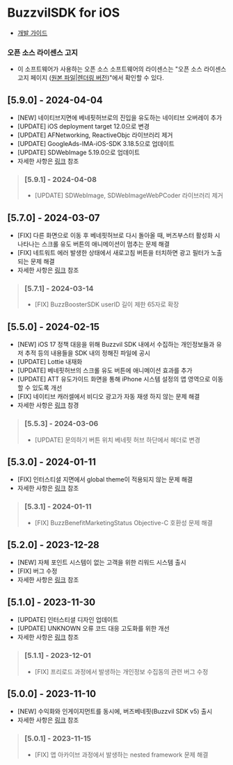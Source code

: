 
# BuzzvilSDK for iOS

* [개발 가이드](https://docs.buzzvil.com/)

### 오픈 소스 라이센스 고지
- 이 소프트웨어가 사용하는 오픈 소스 소프트웨어의 라이센스는 "오픈 소스 라이센스 고지 페이지 ([원본 파일](/3rd_party_licenses.html)|[렌더링 버전](https://htmlpreview.github.io/?https://github.com/Buzzvil/buzz-sdk-samples/blob/master/3rd_party_licenses.html))"에서 확인할 수 있다.

## [5.9.0] - 2024-04-04
* [NEW] 네이티브지면에 베네핏허브로의 진입을 유도하는 네이티브 오버레이 추가
* [UPDATE] iOS deployment target 12.0으로 변경
* [UPDATE] AFNetworking, ReactiveObjc 라이브러리 제거
* [UPDATE] GoogleAds-IMA-iOS-SDK 3.18.5으로 업데이트
* [UPDATE] SDWebImage 5.19.0으로 업데이트
* 자세한 사항은 [링크](https://docs.buzzvil.com/docs/release-news/ios/buzzvil5.9) 참조
> ### [5.9.1] - 2024-04-08
> * [UPDATE] SDWebImage, SDWebImageWebPCoder 라이브러리 제거

## [5.7.0] - 2024-03-07
* [FIX] 다른 화면으로 이동 후 베네핏허브로 다시 돌아올 때, 버즈부스터 활성화 시 나타나는 스크롤 유도 버튼의 애니메이션이 멈추는 문제 해결
* [FIX] 네트워트 에러 발생한 상태에서 새로고침 버튼을 터치하면 광고 필터가 노출되는 문제 해결
* 자세한 사항은 [링크](https://docs.buzzvil.com/docs/release-news/ios/buzzvil5.7) 참조
> ### [5.7.1] - 2024-03-14
> * [FIX] BuzzBoosterSDK userID 길이 제한 65자로 확장

## [5.5.0] - 2024-02-15
* [NEW] iOS 17 정책 대응을 위해 Buzzvil SDK 내에서 수집하는 개인정보들과 유저 추적 등의 내용들을 SDK 내의 정해진 파일에 공시 
* [UPDATE] Lottie 내재화
* [UPDATE] 베네핏허브의 스크롤 유도 버튼에 애니메이션 효과를 추가
* [UPDATE] ATT 유도가이드 화면을 통해 iPhone 시스템 설정의 앱 영역으로 이동할 수 있도록 개선
* [FIX] 네이티브 캐러셀에서 비디오 광고가 자동 재생 하지 않는 문제 해결
* 자세한 사항은 [링크](https://docs.buzzvil.com/docs/release-news/ios/buzzvil5.5) 참경
> ### [5.5.3] - 2024-03-06
> * [UPDATE] 문의하기 버튼 위치 베네핏 허브 하단에서 헤더로 변경

## [5.3.0] - 2024-01-11
* [FIX] 인터스티셜 지면에서 global theme이 적용되지 않는 문제 해결 
* 자세한 사항은 [링크](https://docs.buzzvil.com/docs/release-news/ios/buzzvil5.3-buzzad3.45) 참조
> ### [5.3.1] - 2024-01-11
> * [FIX] BuzzBenefitMarketingStatus Objective-C 호환성 문제 해결

## [5.2.0] - 2023-12-28
* [NEW] 자체 포인트 시스템이 없는 고객을 위한 리워드 시스템 출시
* [FIX] 버그 수정
* 자세한 사항은 [링크](https://docs.buzzvil.com/docs/release-news/ios/buzzvil5.2-buzzad3.44) 참조

## [5.1.0] - 2023-11-30
* [UPDATE] 인터스티셜 디자인 업데이트
* [UPDATE] UNKNOWN 오류 코드 대응 고도화를 위한 개선
* 자세한 사항은 [링크](https://docs.buzzvil.com/docs/release-news/ios/buzzvil5.1-buzzad3.43) 참조
> ### [5.1.1] - 2023-12-01
> * [FIX] 프리로드 과정에서 발생하는 개인정보 수집동의 관련 버그 수정

## [5.0.0] - 2023-11-10
* [NEW] 수익화와 인게이지먼트를 동시에, 버즈베네핏(Buzzvil SDK v5) 출시
* 자세한 사항은 [링크](https://docs.buzzvil.com/docs/release-news/ios/buzzvil5.0-buzzad3.41) 참조
> ### [5.0.1] - 2023-11-15
> * [FIX] 앱 아카이브 과정에서 발생하는 nested framework 문제 해결
